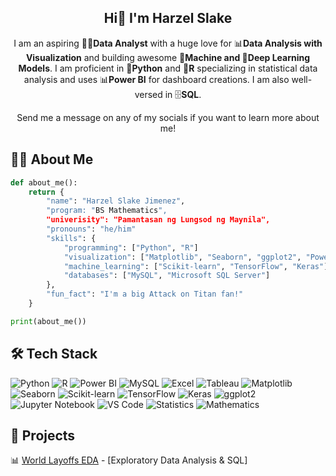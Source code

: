 <div align="center">

## Hi👋 I'm Harzel Slake

I am an aspiring 👨‍💻**Data Analyst** with a huge love for 📊**Data Analysis with Visualization** and building awesome 🤖**Machine and 🧠Deep Learning Models**. I am proficient in 🐍**Python** and 📘**R** specializing in statistical data analysis and uses 📊**Power BI** for dashboard creations. I am also well-versed in 🗄️**SQL**.

Send me a message on any of my socials if you want to learn more about me!

</div>


## 👩‍🔬 About Me

```python
def about_me():
    return {
        "name": "Harzel Slake Jimenez",
        "program: "BS Mathematics",
        "univerisity": "Pamantasan ng Lungsod ng Maynila",
        "pronouns": "he/him"
        "skills": {
            "programming": ["Python", "R"]
            "visualization": ["Matplotlib", "Seaborn", "ggplot2", "Power BI"],
            "machine_learning": ["Scikit-learn", "TensorFlow", "Keras"]
            "databases": ["MySQL", "Microsoft SQL Server"]
        },
        "fun_fact": "I'm a big Attack on Titan fan!"
    }

print(about_me())

```

## 🛠️ Tech Stack  
![Python](https://img.shields.io/badge/Python-3776AB?style=for-the-badge&logo=python&logoColor=white)  ![R](https://img.shields.io/badge/R-276DC3?style=for-the-badge&logo=r&logoColor=white)  ![Power BI](https://img.shields.io/badge/PowerBI-F2C811?style=for-the-badge&logo=powerbi&logoColor=black)  ![MySQL](https://img.shields.io/badge/MySQL-4479A1?style=for-the-badge&logo=mysql&logoColor=white) ![Excel](https://img.shields.io/badge/Excel-217346?style=for-the-badge&logo=microsoft-excel&logoColor=white) ![Tableau](https://img.shields.io/badge/Tableau-E97627?style=for-the-badge&logo=tableau&logoColor=white) ![Matplotlib](https://img.shields.io/badge/Matplotlib-013243?style=for-the-badge&logo=plotly&logoColor=white)  ![Seaborn](https://img.shields.io/badge/Seaborn-0099CC?style=for-the-badge&logo=python&logoColor=white)  ![Scikit-learn](https://img.shields.io/badge/Scikit--Learn-F7931E?style=for-the-badge&logo=scikit-learn&logoColor=white)  ![TensorFlow](https://img.shields.io/badge/TensorFlow-FF6F00?style=for-the-badge&logo=tensorflow&logoColor=white)  ![Keras](https://img.shields.io/badge/Keras-D00000?style=for-the-badge&logo=keras&logoColor=white)  ![ggplot2](https://img.shields.io/badge/ggplot2-AB47BC?style=for-the-badge&logo=r&logoColor=white)  ![Jupyter Notebook](https://img.shields.io/badge/Jupyter-F37626?style=for-the-badge&logo=jupyter&logoColor=white) ![VS Code](https://img.shields.io/badge/VS%20Code-007ACC?style=for-the-badge&logo=visual-studio-code&logoColor=white)  ![Statistics](https://img.shields.io/badge/Statistics-4CAF50?style=for-the-badge&logo=readthedocs&logoColor=white) ![Mathematics](https://img.shields.io/badge/Mathematics-1976D2?style=for-the-badge&logo=apachespark&logoColor=white)

## 🚀 Projects
 📊 [World Layoffs EDA](https://github.com/HarzelSlake/sql-world-layoffs-data-analysis-project) - [Exploratory Data Analysis & SQL]

 

